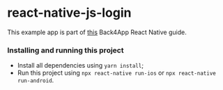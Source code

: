 # react-native-js-login

This example app is part of [this](https://www.back4app.com/docs/react-native/parse-sdk/working-with-users/react-native-login) Back4App React Native guide.

### Installing and running this project

- Install all dependencies using `yarn install`;
- Run this project using `npx react-native run-ios` or `npx react-native run-android`.
